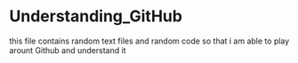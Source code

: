 # Understanding_GitHub
this file contains random text files and random code so that i am able to play arount Github and understand it
